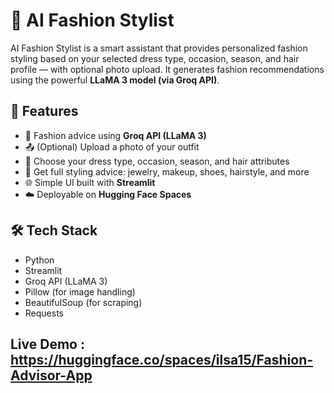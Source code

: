 # 👗 AI Fashion Stylist

AI Fashion Stylist is a smart assistant that provides personalized fashion styling based on your selected dress type, occasion, season, and hair profile — with optional photo upload. It generates fashion recommendations using the powerful **LLaMA 3 model (via Groq API)**.



## 🚀 Features

- 💬 Fashion advice using **Groq API (LLaMA 3)**
- 📤 (Optional) Upload a photo of your outfit
- 🎯 Choose your dress type, occasion, season, and hair attributes
- 💄 Get full styling advice: jewelry, makeup, shoes, hairstyle, and more
- 🌐 Simple UI built with **Streamlit**
- ☁️ Deployable on **Hugging Face Spaces**

## 🛠️ Tech Stack

- Python
- Streamlit
- Groq API (LLaMA 3)
- Pillow (for image handling)
- BeautifulSoup (for scraping)
- Requests

## Live Demo : https://huggingface.co/spaces/ilsa15/Fashion-Advisor-App
